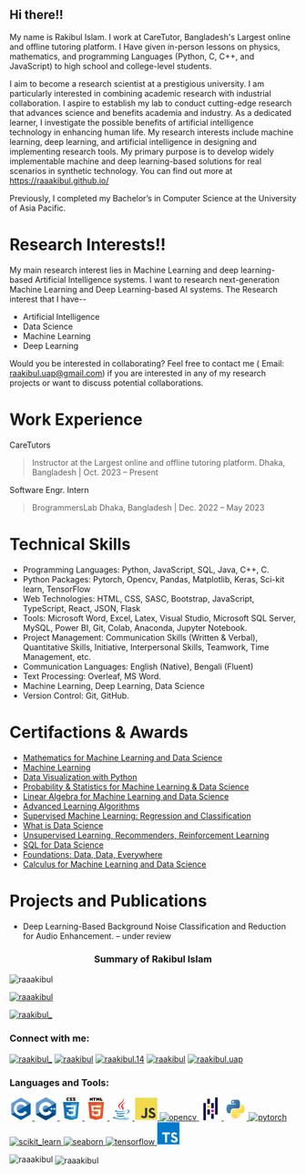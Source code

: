 ## Hi there!! 
My name is Rakibul Islam. I work at CareTutor, Bangladesh's Largest online and offline tutoring platform. I Have given in-person lessons on physics, mathematics, and programming Languages (Python, C, C++, and JavaScript) to high school and college-level students.

I aim to become a research scientist at a prestigious university. I am particularly interested in combining academic research with industrial collaboration. I aspire to establish my lab to conduct cutting-edge research that advances science and benefits academia and industry. As a dedicated learner, I investigate the possible benefits of artificial intelligence technology in enhancing human life. My research interests include machine learning, deep learning, and artificial intelligence in designing and implementing research tools. My primary purpose is to develop widely implementable machine and deep learning-based solutions for real scenarios in synthetic technology. You can find out more at https://raaakibul.github.io/

Previously, I completed my Bachelor’s in Computer Science at the University of Asia Pacific.  

# Research Interests!!
My main research interest lies in Machine Learning and deep learning-based Artificial Intelligence systems. I want to research next-generation Machine Learning and Deep Learning-based AI systems. The Research interest that I have--
  - Artificial Intelligence
  - Data Science
  - Machine Learning
  - Deep Learning

Would you be interested in collaborating?
Feel free to contact me ( Email: raakibul.uap@gmail.com) if you are interested in any of my research projects or want to discuss potential collaborations.

# Work Experience 
CareTutors
> Instructor at the Largest online and offline tutoring platform.
> Dhaka, Bangladesh | Oct. 2023 – Present

Software Engr. Intern
> BrogrammersLab
> Dhaka, Bangladesh | Dec. 2022 – May 2023

# Technical Skills
 -  Programming Languages: Python, JavaScript, SQL, Java, C++, C.
 -  Python Packages: Pytorch, Opencv, Pandas, Matplotlib, Keras, Sci-kit learn, TensorFlow
 -  Web Technologies: HTML, CSS, SASC, Bootstrap, JavaScript, TypeScript, React, JSON, Flask
 -  Tools: Microsoft Word, Excel, Latex, Visual Studio, Microsoft SQL Server, MySQL, Power BI, Git, Colab, Anaconda, Jupyter Notebook.
 -  Project Management: Communication Skills (Written & Verbal), Quantitative Skills, Initiative, Interpersonal Skills, Teamwork, Time Management, etc.
 -  Communication Languages: English (Native), Bengali (Fluent)
 -  Text Processing: Overleaf, MS Word.
 -  Machine Learning, Deep Learning, Data Science
 -  Version Control: Git, GitHub.

# Certifactions & Awards
 - [Mathematics for Machine Learning and Data Science](https://www.coursera.org/account/accomplishments/specialization/1Y8ACWUNSVQ7)
 - [Machine Learning](https://coursera.org/share/50741351fa9d1f00ed433ddcd85bfca2)
 - [Data Visualization with Python](https://coursera.org/share/f326cbd377eecd01dbfb90815d37875f)
 - [Probability & Statistics for Machine Learning & Data Science](https://coursera.org/share/65bb57334bd0414548da49aa44ed202c)
 - [Linear Algebra for Machine Learning and Data Science](https://coursera.org/share/a608b40547bf1c142eee2986eb4c4a53)
 - [Advanced Learning Algorithms](https://coursera.org/share/adbeeafa3c0a1687978ddb436a898794)
 - [Supervised Machine Learning: Regression and Classification](https://coursera.org/share/44564b69e9e07d08974be9922ebd1c2e)
 - [What is Data Science](https://coursera.org/share/3ea48881ef2de0bdb26bc69271ce69be)
 - [Unsupervised Learning, Recommenders, Reinforcement Learning](https://coursera.org/share/5e636c0c4e607246be4c240bef8a8715)
 - [SQL for Data Science](https://coursera.org/share/1d50a538fe007a3300a2e585beecfd5a)
 - [Foundations: Data, Data, Everywhere](https://coursera.org/share/3a46ff13cf7b8dfbcdb2c7087867137e)
 - [Calculus for Machine Learning and Data Science](https://coursera.org/share/8fd655b33686348ebdeee55ecd0f8539)

# Projects and Publications
 - Deep Learning-Based Background Noise Classification and Reduction for Audio Enhancement. – under review


<h3 align="center">Summary of Rakibul Islam</h3>
<p align="left"> <img src="https://komarev.com/ghpvc/?username=raaakibul&label=Profile%20views&color=0e75b6&style=flat" alt="raaakibul" /> </p>

<p align="left"> <a href="https://github.com/ryo-ma/github-profile-trophy"><img src="https://github-profile-trophy.vercel.app/?username=raaakibul" alt="raaakibul" /></a> </p>

<p align="left"> <a href="https://twitter.com/raakibul_" target="blank"><img src="https://img.shields.io/twitter/follow/raakibul_?logo=twitter&style=for-the-badge" alt="raakibul_" /></a> </p>

<h3 align="left">Connect with me:</h3>
<p align="left">
<a href="https://twitter.com/raakibul_" target="blank"><img align="center" src="https://raw.githubusercontent.com/rahuldkjain/github-profile-readme-generator/master/src/images/icons/Social/twitter.svg" alt="raakibul_" height="30" width="40" /></a>
<a href="https://linkedin.com/in/raakibul" target="blank"><img align="center" src="https://raw.githubusercontent.com/rahuldkjain/github-profile-readme-generator/master/src/images/icons/Social/linked-in-alt.svg" alt="raakibul" height="30" width="40" /></a>
<a href="https://fb.com/raakibul.14" target="blank"><img align="center" src="https://raw.githubusercontent.com/rahuldkjain/github-profile-readme-generator/master/src/images/icons/Social/facebook.svg" alt="raakibul.14" height="30" width="40" /></a>
<a href="https://www.hackerrank.com/raakibul" target="blank"><img align="center" src="https://raw.githubusercontent.com/rahuldkjain/github-profile-readme-generator/master/src/images/icons/Social/hackerrank.svg" alt="raakibul" height="30" width="40" /></a>
<a href="https://codeforces.com/profile/raakibul.uap" target="blank"><img align="center" src="https://raw.githubusercontent.com/rahuldkjain/github-profile-readme-generator/master/src/images/icons/Social/codeforces.svg" alt="raakibul.uap" height="30" width="40" /></a>
</p>

<h3 align="left">Languages and Tools:</h3>
<p align="left"> <a href="https://www.cprogramming.com/" target="_blank" rel="noreferrer"> <img src="https://raw.githubusercontent.com/devicons/devicon/master/icons/c/c-original.svg" alt="c" width="40" height="40"/> </a> <a href="https://www.w3schools.com/cpp/" target="_blank" rel="noreferrer"> <img src="https://raw.githubusercontent.com/devicons/devicon/master/icons/cplusplus/cplusplus-original.svg" alt="cplusplus" width="40" height="40"/> </a> <a href="https://www.w3schools.com/css/" target="_blank" rel="noreferrer"> <img src="https://raw.githubusercontent.com/devicons/devicon/master/icons/css3/css3-original-wordmark.svg" alt="css3" width="40" height="40"/> </a> <a href="https://www.w3.org/html/" target="_blank" rel="noreferrer"> <img src="https://raw.githubusercontent.com/devicons/devicon/master/icons/html5/html5-original-wordmark.svg" alt="html5" width="40" height="40"/> </a> <a href="https://www.java.com" target="_blank" rel="noreferrer"> <img src="https://raw.githubusercontent.com/devicons/devicon/master/icons/java/java-original.svg" alt="java" width="40" height="40"/> </a> <a href="https://developer.mozilla.org/en-US/docs/Web/JavaScript" target="_blank" rel="noreferrer"> <img src="https://raw.githubusercontent.com/devicons/devicon/master/icons/javascript/javascript-original.svg" alt="javascript" width="40" height="40"/> </a> <a href="https://opencv.org/" target="_blank" rel="noreferrer"> <img src="https://www.vectorlogo.zone/logos/opencv/opencv-icon.svg" alt="opencv" width="40" height="40"/> </a> <a href="https://pandas.pydata.org/" target="_blank" rel="noreferrer"> <img src="https://raw.githubusercontent.com/devicons/devicon/2ae2a900d2f041da66e950e4d48052658d850630/icons/pandas/pandas-original.svg" alt="pandas" width="40" height="40"/> </a> <a href="https://www.python.org" target="_blank" rel="noreferrer"> <img src="https://raw.githubusercontent.com/devicons/devicon/master/icons/python/python-original.svg" alt="python" width="40" height="40"/> </a> <a href="https://pytorch.org/" target="_blank" rel="noreferrer"> <img src="https://www.vectorlogo.zone/logos/pytorch/pytorch-icon.svg" alt="pytorch" width="40" height="40"/> </a> <a href="https://scikit-learn.org/" target="_blank" rel="noreferrer"> <img src="https://upload.wikimedia.org/wikipedia/commons/0/05/Scikit_learn_logo_small.svg" alt="scikit_learn" width="40" height="40"/> </a> <a href="https://seaborn.pydata.org/" target="_blank" rel="noreferrer"> <img src="https://seaborn.pydata.org/_images/logo-mark-lightbg.svg" alt="seaborn" width="40" height="40"/> </a> <a href="https://www.tensorflow.org" target="_blank" rel="noreferrer"> <img src="https://www.vectorlogo.zone/logos/tensorflow/tensorflow-icon.svg" alt="tensorflow" width="40" height="40"/> </a> <a href="https://www.typescriptlang.org/" target="_blank" rel="noreferrer"> <img src="https://raw.githubusercontent.com/devicons/devicon/master/icons/typescript/typescript-original.svg" alt="typescript" width="40" height="40"/> </a> </p>

<p><img align="left" src="https://github-readme-stats.vercel.app/api/top-langs?username=raaakibul&show_icons=true&locale=en&layout=compact" alt="raaakibul" /></p>

<p>&nbsp;<img align="center" src="https://github-readme-stats.vercel.app/api?username=raaakibul&show_icons=true&locale=en" alt="raaakibul" /></p>
